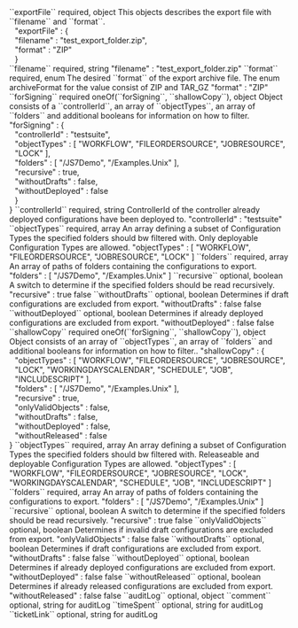 <tr>
<td>``exportFile``</td>
<td>required, object</td>
<td>This objects describes the export file with ``filename`` and ``format``.</td>
<td><div style="padding-left:10px;">"exportFile" : {</div>
    <div style="padding-left:10px;">"filename" : "test_export_folder.zip",</div>
    <div style="padding-left:10px;">"format" : "ZIP"</div>
    <div style="padding-left:10px;">}</div></td>
<td></td>
</tr>
<tr>
<td style="padding-left:20px;">``filename``</td>
<td>required, string</td>
<td></td>
<td>"filename" : "test_export_folder.zip"</td>
<td></td>
</tr>
<tr>
<td style="padding-left:20px;">``format``</td>
<td>required, enum</td>
<td>The desired ``format`` of the export archive file. The enum archiveFormat for the value consist of ZIP and TAR_GZ</td>
<td>"format" : "ZIP"</td>
<td></td>
</tr>
<tr>
<td>``forSigning``</td>
<td>required oneOf(``forSigning``, ``shallowCopy``), object</td>
<td>Object consists of a ``controllerId``, an array of ``objectTypes``, an array of ``folders`` and additional booleans for information on how to filter.</td>
<td>"forSigning" : {
<div style="padding-left:10px;">"controllerId" : "testsuite",</div>
<div style="padding-left:10px;">"objectTypes" : [ "WORKFLOW", "FILEORDERSOURCE", "JOBRESOURCE", "LOCK" ],</div>
<div style="padding-left:10px;">"folders" : [ "/JS7Demo", "/Examples.Unix" ],</div>
<div style="padding-left:10px;">"recursive" : true,</div>
<div style="padding-left:10px;">"withoutDrafts" : false,</div>
<div style="padding-left:10px;">"withoutDeployed" : false</div>
<div style="padding-left:10px;">}</div>
}</td>
<td></td>
</tr>
<tr>
<td style="padding-left:20px;">``controllerId``</td>
<td>required, string</td>
<td>ControllerId of the controller already deployed configurations have been deployed to.</td>
<td>"controllerId" : "testsuite"</td>
<td></td>
</tr>
<tr>
<td style="padding-left:20px;">``objectTypes``</td>
<td>required, array</td>
<td>An array defining a subset of Configuration Types the specified folders should bw filtered with. Only deployable Configuration Types are allowed.</td>
<td>"objectTypes" : [ "WORKFLOW", "FILEORDERSOURCE", "JOBRESOURCE", "LOCK" ]</td>
<td></td>
</tr>
<tr>
<td style="padding-left:20px;">``folders``</td>
<td>required, array</td>
<td>An array of paths of folders containing the configurations to export.</td>
<td>"folders" : [ "/JS7Demo", "/Examples.Unix" ]</td>
<td></td>
</tr>
<tr>
<td style="padding-left:20px;">``recursive``</td>
<td>optional, boolean</td>
<td>A switch to determine if the specified folders should be read recursively.</td>
<td>"recursive" : true</td>
<td>false</td>
</tr>
<tr>
<td style="padding-left:20px;">``withoutDrafts``</td>
<td>optional, boolean</td>
<td>Determines if draft configurations are excluded from export.</td>
<td>"withoutDrafts" : false</td>
<td>false</td>
</tr>
<tr>
<td style="padding-left:20px;">``withoutDeployed``</td>
<td>optional, boolean</td>
<td>Determines if already deployed configurations are excluded from export.</td>
<td>"withoutDeployed" : false</td>
<td>false</td>
</tr>
<tr>
<td>``shallowCopy``</td>
<td>required oneOf(``forSigning``, ``shallowCopy``), object</td>
<td>Object consists of an array of ``objectTypes``, an array of ``folders`` and additional booleans for information on how to filter..</td>
<td>"shallowCopy" : {
<div style="padding-left:10px;">"objectTypes" : [ "WORKFLOW", "FILEORDERSOURCE", "JOBRESOURCE", "LOCK", "WORKINGDAYSCALENDAR", "SCHEDULE", "JOB", "INCLUDESCRIPT" ],</div>
<div style="padding-left:10px;">"folders" : [ "/JS7Demo", "/Examples.Unix" ],</div>
<div style="padding-left:10px;">"recursive" : true,</div>
<div style="padding-left:10px;">"onlyValidObjects" : false,</div>
<div style="padding-left:10px;">"withoutDrafts" : false,</div>
<div style="padding-left:10px;">"withoutDeployed" : false,</div>
<div style="padding-left:10px;">"withoutReleased" : false</div>
}</td>
<td></td>
</tr>
<tr>
<td style="padding-left:20px;">``objectTypes``</td>
<td>required, array</td>
<td>An array defining a subset of Configuration Types the specified folders should bw filtered with. Releaseable and deployable Configuration Types are allowed.</td>
<td>"objectTypes" : [ "WORKFLOW", "FILEORDERSOURCE", "JOBRESOURCE", "LOCK", "WORKINGDAYSCALENDAR", "SCHEDULE", "JOB", "INCLUDESCRIPT" ]</td>
<td></td>
</tr>
<tr>
<td style="padding-left:20px;">``folders``</td>
<td>required, array</td>
<td>An array of paths of folders containing the configurations to export.</td>
<td>"folders" : [ "/JS7Demo", "/Examples.Unix" ]</td>
<td></td>
</tr>
<tr>
<td style="padding-left:20px;">``recursive``</td>
<td>optional, boolean</td>
<td>A switch to determine if the specified folders should be read recursively.</td>
<td>"recursive" : true</td>
<td>false</td>
</tr>
<tr>
<td style="padding-left:20px;">``onlyValidObjects``</td>
<td>optional, boolean</td>
<td>Determines if invalid draft configurations are excluded from export.</td>
<td>"onlyValidObjects" : false</td>
<td>false</td>
</tr>
<tr>
<td style="padding-left:20px;">``withoutDrafts``</td>
<td>optional, boolean</td>
<td>Determines if draft configurations are excluded from export.</td>
<td>"withoutDrafts" : false</td>
<td>false</td>
</tr>
<tr>
<td style="padding-left:20px;">``withoutDeployed``</td>
<td>optional, boolean</td>
<td>Determines if already deployed configurations are excluded from export.</td>
<td>"withoutDeployed" : false</td>
<td>false</td>
</tr>
<tr>
<td style="padding-left:20px;">``withoutReleased``</td>
<td>optional, boolean</td>
<td>Determines if already released configurations are excluded from export.</td>
<td>"withoutReleased" : false</td>
<td>false</td>
</tr>
<tr>
<td>``auditLog``</td>
<td>optional, object</td>
<td></td>
<td></td>
<td></td>
</tr>
<tr>
<td style="padding-left:20px;">``comment``</td>
<td>optional, string</td>
<td>for auditLog</td>
<td></td>
<td></td>
</tr>
<tr>
<td style="padding-left:20px;">``timeSpent``</td>
<td>optional, string</td>
<td>for auditLog</td>
<td></td>
<td></td>
</tr>
<tr>
<td style="padding-left:20px;">``ticketLink``</td>
<td>optional, string</td>
<td>for auditLog</td>
<td></td>
<td></td>
</tr>
